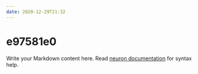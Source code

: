 ```yaml
---
date: 2020-12-29T21:32
---
```


# e97581e0

Write your Markdown content here. Read [neuron documentation](https://neuron.zettel.page/2011404.html) for syntax help.

